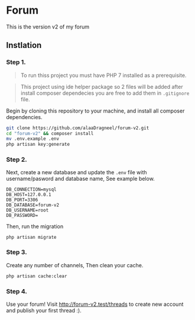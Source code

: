 # Forum

This is the version v2 of my forum

## Instlation

### Step 1.

> To run thiss project you must have PHP 7 installed as a prerequisite.

> This project using ide helper package so 2 files will be added after install composer dependecies you are free to add them in `.gitignore` file.

Begin by cloning this repository to your machine, and  install all composer dependencies.

```bash
git clone https://github.com/alaaDragneel/forum-v2.git
cd "forum-v2" && composer install
mv .env.example .env
php artisan key:generate
```

### Step 2.

Next, create a new database and update the `.env` file with username/pasword and database name, See example below.

```
DB_CONNECTION=mysql
DB_HOST=127.0.0.1
DB_PORT=3306
DB_DATABASE=forum-v2
DB_USERNAME=root
DB_PASSWORD=
```
Then, run the migration

```
php artisan migrate
```

### Step 3.
Create any number of channels, Then clean your cache.

```bash
php artisan cache:clear
```

### Step 4.
Use your forum! Visit http://forum-v2.test/threads to create new account and publish your first thread :).